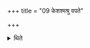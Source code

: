 +++
title = "09 केशश्मश्रु वपते"

+++

<details><summary>थिते</summary>

केशश्मश्रु वपते ९
</details>
